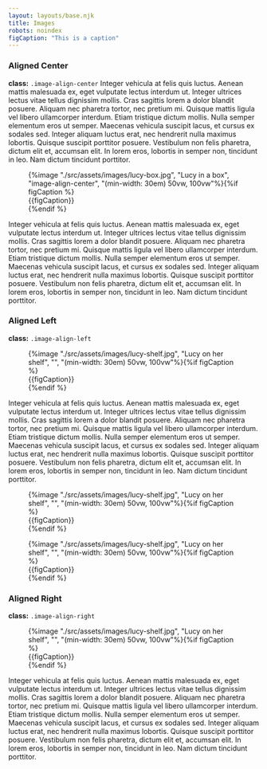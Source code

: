 ```yaml
---
layout: layouts/base.njk
title: Images
robots: noindex
figCaption: "This is a caption"
---
```



### Aligned Center

**class:** `.image-align-center`
Integer vehicula at felis quis luctus. Aenean mattis malesuada ex, eget vulputate lectus interdum ut. Integer ultrices lectus vitae tellus dignissim mollis. Cras sagittis lorem a dolor blandit posuere. Aliquam nec pharetra tortor, nec pretium mi. Quisque mattis ligula vel libero ullamcorper interdum. Etiam tristique dictum mollis. Nulla semper elementum eros ut semper. Maecenas vehicula suscipit lacus, et cursus ex sodales sed. Integer aliquam luctus erat, nec hendrerit nulla maximus lobortis. Quisque suscipit porttitor posuere. Vestibulum non felis pharetra, dictum elit et, accumsan elit. In lorem eros, lobortis in semper non, tincidunt in leo. Nam dictum tincidunt porttitor.

<figure> {%image "./src/assets/images/lucy-box.jpg", "Lucy in a box", "image-align-center", "(min-width: 30em) 50vw, 100vw"%}{%if figCaption %}<figcaption>{{figCaption}}</figcaption>{%endif %}</figure>
Integer vehicula at felis quis luctus. Aenean mattis malesuada ex, eget vulputate lectus interdum ut. Integer ultrices lectus vitae tellus dignissim mollis. Cras sagittis lorem a dolor blandit posuere. Aliquam nec pharetra tortor, nec pretium mi. Quisque mattis ligula vel libero ullamcorper interdum. Etiam tristique dictum mollis. Nulla semper elementum eros ut semper. Maecenas vehicula suscipit lacus, et cursus ex sodales sed. Integer aliquam luctus erat, nec hendrerit nulla maximus lobortis. Quisque suscipit porttitor posuere. Vestibulum non felis pharetra, dictum elit et, accumsan elit. In lorem eros, lobortis in semper non, tincidunt in leo. Nam dictum tincidunt porttitor.

### Aligned Left

**class:** `.image-align-left`

<figure class="image-align-left">{%image "./src/assets/images/lucy-shelf.jpg", "Lucy on her shelf", "", "(min-width: 30em) 50vw, 100vw"%}{%if figCaption %}<figcaption>{{figCaption}}</figcaption>{%endif %}</figure>

Integer vehicula at felis quis luctus. Aenean mattis malesuada ex, eget vulputate lectus interdum ut. Integer ultrices lectus vitae tellus dignissim mollis. Cras sagittis lorem a dolor blandit posuere. Aliquam nec pharetra tortor, nec pretium mi. Quisque mattis ligula vel libero ullamcorper interdum. Etiam tristique dictum mollis. Nulla semper elementum eros ut semper. Maecenas vehicula suscipit lacus, et cursus ex sodales sed. Integer aliquam luctus erat, nec hendrerit nulla maximus lobortis. Quisque suscipit porttitor posuere. Vestibulum non felis pharetra, dictum elit et, accumsan elit. In lorem eros, lobortis in semper non, tincidunt in leo. Nam dictum tincidunt porttitor.
<figure class="image-align-left">{%image "./src/assets/images/lucy-shelf.jpg", "Lucy on her shelf", "", "(min-width: 30em) 50vw, 100vw"%}{%if figCaption %}<figcaption>{{figCaption}}</figcaption>{%endif %}</figure>
<figure class="image-align-left">{%image "./src/assets/images/lucy-shelf.jpg", "Lucy on her shelf", "", "(min-width: 30em) 50vw, 100vw"%}{%if figCaption %}<figcaption>{{figCaption}}</figcaption>{%endif %}</figure>

### Aligned Right

**class:** `.image-align-right`

<figure class="image-align-right">{%image "./src/assets/images/lucy-shelf.jpg", "Lucy on her shelf", "", "(min-width: 30em) 50vw, 100vw"%}{%if figCaption %}<figcaption>{{figCaption}}</figcaption>{%endif %}</figure>

Integer vehicula at felis quis luctus. Aenean mattis malesuada ex, eget vulputate lectus interdum ut. Integer ultrices lectus vitae tellus dignissim mollis. Cras sagittis lorem a dolor blandit posuere. Aliquam nec pharetra tortor, nec pretium mi. Quisque mattis ligula vel libero ullamcorper interdum. Etiam tristique dictum mollis. Nulla semper elementum eros ut semper. Maecenas vehicula suscipit lacus, et cursus ex sodales sed. Integer aliquam luctus erat, nec hendrerit nulla maximus lobortis. Quisque suscipit porttitor posuere. Vestibulum non felis pharetra, dictum elit et, accumsan elit. In lorem eros, lobortis in semper non, tincidunt in leo. Nam dictum tincidunt porttitor.
